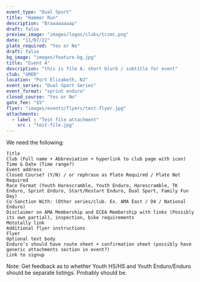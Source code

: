 ```yaml
---
event_type: "Dual Sport"
title: "Hammer Run"
description: "Braaaaaaaap"
draft: false
preview_image: "images/logos/clubs/tcsmc.png"
date: "11/07/22"
plate_required: "Yes or No"
draft: false
bg_image: "images/feature-bg.jpg"
title: "Event A"
description: "this is file A. short blurb / subtitle for event"
club: "GMER"
location: "Port Elizabeth, NJ"
event_series: "Dual Sport Series"
event_format: "sprint enduro"
closed_course: "Yes or No"
gate_fee: "$5"
flyer: "images/events/flyers/test-flyer.jpg"
attachments:
  - label : "Test file attachment"
    src : "test-file.jpg"
---
```


We need the following:

    Title
    Club (Full name + Abbreviation + hyperlink to club page with icon)
    Time & Date (Time range?)
    Event address
    Closed Course? (Y/N) / or rephrase as Plate Required / Plate Not Required
    Race Format (Youth Harescramble, Youth Enduro, Harescramble, TK Enduro, Sprint Enduro, Start/Restart Enduro, Dual Sport, Family Fun Day)
    Co-Sanction With: (Other series/club. Ex. AMA East / D4 / National Enduro)
    Disclaimer on AMA Membership and ECEA Membership with links (Possibly its own partial), inspection, bike requirements
    Mototally link
    Additional flyer instructions
    Flyer
    Optional text body
    Enduro’s should have route sheet + confirmation sheet (possibly have generic attachments section in event?)
    Link to signup

Note: Get feedback as to whether Youth HS/HS and Youth Enduro/Enduro should be separate listings. Probably should be.
